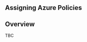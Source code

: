 <!-- markdownlint-disable -->
## Assigning Azure Policies
<!-- markdownlint-restore -->

## Overview

TBC